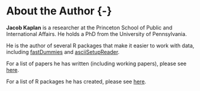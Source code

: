 # About the Author {-}


**Jacob Kaplan** is a researcher at the Princeton School of Public and International Affairs. He holds a PhD from the University of Pennsylvania. 

He is the author of several R packages that make it easier to work with data, including  [fastDummies](https://jacobkap.github.io/fastDummies/) and [asciiSetupReader](https://jacobkap.github.io/asciiSetupReader/). 

For a list of papers he has written (including working papers), please see [here](https://jacobdkaplan.weebly.com/research.html).


For a list of R packages he has created, please see [here](https://jacobdkaplan.weebly.com/software.html).

